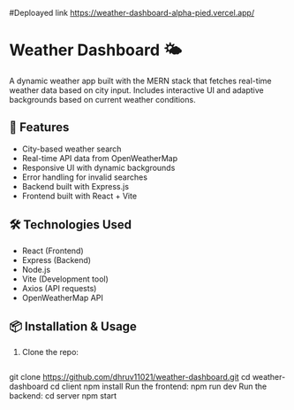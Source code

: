 #Deploayed link https://weather-dashboard-alpha-pied.vercel.app/
  
  # Weather Dashboard 🌤️

A dynamic weather app built with the MERN stack that fetches real-time weather data based on city input. Includes interactive UI and adaptive backgrounds based on current weather conditions.

## 🚀 Features

- City-based weather search
- Real-time API data from OpenWeatherMap
- Responsive UI with dynamic backgrounds
- Error handling for invalid searches
- Backend built with Express.js
- Frontend built with React + Vite

## 🛠️ Technologies Used

- React (Frontend)
- Express (Backend)
- Node.js
- Vite (Development tool)
- Axios (API requests)
- OpenWeatherMap API

## 📦 Installation & Usage

1. Clone the repo:
   ```bash
git clone https://github.com/dhruv11021/weather-dashboard.git
cd weather-dashboard
cd client
npm install
Run the frontend:
npm run dev
Run the backend:
cd server
npm start
